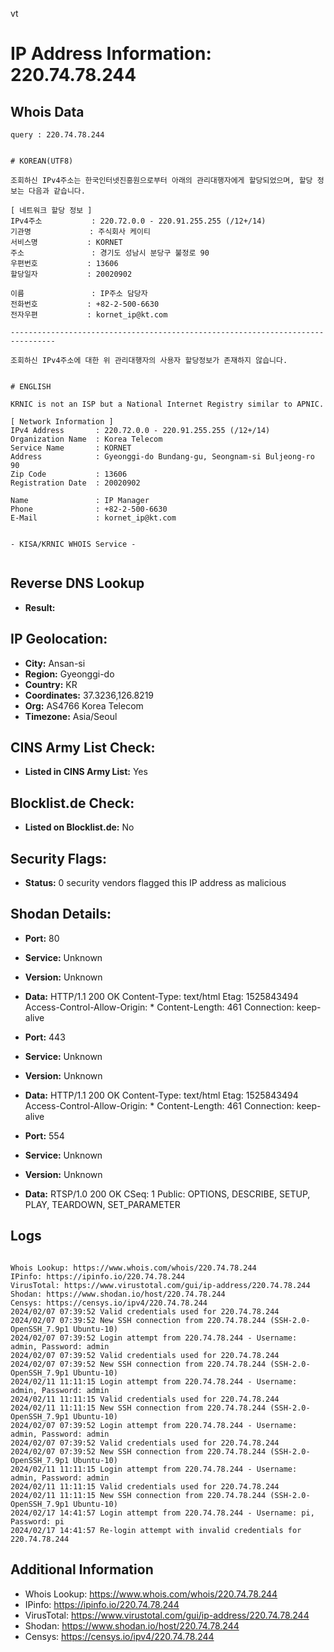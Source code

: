 vt
# IP Address Information: 220.74.78.244

## Whois Data
```
query : 220.74.78.244


# KOREAN(UTF8)

조회하신 IPv4주소는 한국인터넷진흥원으로부터 아래의 관리대행자에게 할당되었으며, 할당 정보는 다음과 같습니다.

[ 네트워크 할당 정보 ]
IPv4주소           : 220.72.0.0 - 220.91.255.255 (/12+/14)
기관명             : 주식회사 케이티
서비스명           : KORNET
주소               : 경기도 성남시 분당구 불정로 90
우편번호           : 13606
할당일자           : 20020902

이름               : IP주소 담당자
전화번호           : +82-2-500-6630
전자우편           : kornet_ip@kt.com

--------------------------------------------------------------------------------

조회하신 IPv4주소에 대한 위 관리대행자의 사용자 할당정보가 존재하지 않습니다.


# ENGLISH

KRNIC is not an ISP but a National Internet Registry similar to APNIC.

[ Network Information ]
IPv4 Address       : 220.72.0.0 - 220.91.255.255 (/12+/14)
Organization Name  : Korea Telecom
Service Name       : KORNET
Address            : Gyeonggi-do Bundang-gu, Seongnam-si Buljeong-ro 90
Zip Code           : 13606
Registration Date  : 20020902

Name               : IP Manager
Phone              : +82-2-500-6630
E-Mail             : kornet_ip@kt.com


- KISA/KRNIC WHOIS Service -


```
## Reverse DNS Lookup
- **Result:** 

## IP Geolocation:
- **City:** Ansan-si
- **Region:** Gyeonggi-do
- **Country:** KR
- **Coordinates:** 37.3236,126.8219
- **Org:** AS4766 Korea Telecom
- **Timezone:** Asia/Seoul

## CINS Army List Check:
- **Listed in CINS Army List:** 
Yes

## Blocklist.de Check:
- **Listed on Blocklist.de:** 
No

## Security Flags:
- **Status:** 0 security vendors flagged this IP address as malicious

## Shodan Details:
- **Port:** 80
- **Service:** Unknown
- **Version:** Unknown
- **Data:** HTTP/1.1 200 OK
Content-Type: text/html
Etag: 1525843494
Access-Control-Allow-Origin: *
Content-Length: 461
Connection: keep-alive



- **Port:** 443
- **Service:** Unknown
- **Version:** Unknown
- **Data:** HTTP/1.1 200 OK
Content-Type: text/html
Etag: 1525843494
Access-Control-Allow-Origin: *
Content-Length: 461
Connection: keep-alive



- **Port:** 554
- **Service:** Unknown
- **Version:** Unknown
- **Data:** RTSP/1.0 200 OK
CSeq: 1
Public: OPTIONS, DESCRIBE, SETUP, PLAY, TEARDOWN, SET_PARAMETER



## Logs
```

Whois Lookup: https://www.whois.com/whois/220.74.78.244
IPinfo: https://ipinfo.io/220.74.78.244
VirusTotal: https://www.virustotal.com/gui/ip-address/220.74.78.244
Shodan: https://www.shodan.io/host/220.74.78.244
Censys: https://censys.io/ipv4/220.74.78.244
2024/02/07 07:39:52 Valid credentials used for 220.74.78.244
2024/02/07 07:39:52 New SSH connection from 220.74.78.244 (SSH-2.0-OpenSSH_7.9p1 Ubuntu-10)
2024/02/07 07:39:52 Login attempt from 220.74.78.244 - Username: admin, Password: admin
2024/02/07 07:39:52 Valid credentials used for 220.74.78.244
2024/02/07 07:39:52 New SSH connection from 220.74.78.244 (SSH-2.0-OpenSSH_7.9p1 Ubuntu-10)
2024/02/11 11:11:15 Login attempt from 220.74.78.244 - Username: admin, Password: admin
2024/02/11 11:11:15 Valid credentials used for 220.74.78.244
2024/02/11 11:11:15 New SSH connection from 220.74.78.244 (SSH-2.0-OpenSSH_7.9p1 Ubuntu-10)
2024/02/07 07:39:52 Login attempt from 220.74.78.244 - Username: admin, Password: admin
2024/02/07 07:39:52 Valid credentials used for 220.74.78.244
2024/02/07 07:39:52 New SSH connection from 220.74.78.244 (SSH-2.0-OpenSSH_7.9p1 Ubuntu-10)
2024/02/11 11:11:15 Login attempt from 220.74.78.244 - Username: admin, Password: admin
2024/02/11 11:11:15 Valid credentials used for 220.74.78.244
2024/02/11 11:11:15 New SSH connection from 220.74.78.244 (SSH-2.0-OpenSSH_7.9p1 Ubuntu-10)
2024/02/17 14:41:57 Login attempt from 220.74.78.244 - Username: pi, Password: pi
2024/02/17 14:41:57 Re-login attempt with invalid credentials for 220.74.78.244

```
## Additional Information
- Whois Lookup: https://www.whois.com/whois/220.74.78.244
- IPinfo: https://ipinfo.io/220.74.78.244
- VirusTotal: https://www.virustotal.com/gui/ip-address/220.74.78.244
- Shodan: https://www.shodan.io/host/220.74.78.244
- Censys: https://censys.io/ipv4/220.74.78.244

